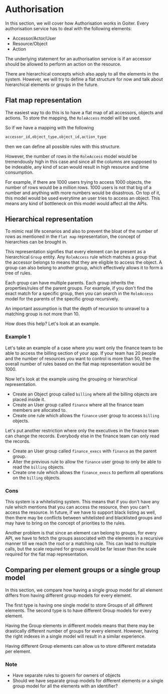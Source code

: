 # Authorisation

In this section, we will cover how Authorisation works in Goiter.
Every authorisation service has to deal with the following elements:

- Accessor/Actor/User
- Resource/Object
- Action

The underlying statement for an authorisation service is if an accessor should
be allowed to perform an action on the resource.

There are hierarchical concepts which also apply to all the elements in the system.
However, we will try to define a flat structure for now and talk about hierarchical
elements or groups in the future.

## Flat map representation

The easiest way to do this is to have a flat map of all accessors, objects and actions.
To store the mapping, the `RoleAccess` model will be used.

So if we have a mapping with the following

```bash
accessor_id,object_type,object_id,action_type
```

then we can define all possible rules with this structure.

However, the number of rows in the `RoleAccess` model would be tremendously high in this case
and since all the columns are supposed to be indexable, any kind of scan would result in high
resource and time consumption.

For example, if there are 1000 users trying to access 1000 objects, the number of rows would be
a million rows. 1000 users is not that big of a number and anything with more numbers would be
disastrous. On top of it, this model would be used everytime an user tries to access an object.
This means any kind of bottleneck on this model would affect all the APIs.

## Hierarchical representation

To mimic real life scenarios and also to prevent the bloat of the number of rows as mentioned in the
`Flat map` representation, the concept of hierarchies can be brought in.

This representation signifies that every element can be present as a hierarchical `Group` entity.
Any `RoleAccess` rule which matches a group that the accessor belongs to means that they are eligible
to access the object. A group can also belong to another group, which effectively allows it to form a
tree of rules.

Each group can have multiple parents. Each group inherits the properties/rules of the parent groups.
For example, if you don't find the exact match for a specific group, then you can search in the `RoleAccess`
model for the parents of the specific group recursively.

An important assumption is that the depth of recursion to unravel to a matching group is not more than 10.

How does this help? Let's look at an example.

### Example 1

Let's take an example of a case where you want only the finance team to be able to access the billing
section of your app. If your team has 20 people and the number of resources you want to control is
more than 50, then the overall number of rules based on the flat map representation would be 1000.

Now let's look at the example using the grouping or hierarchical representation.

- Create an Object group called `billing` where all the billing objects are placed inside it.
- Create an User group called `finance` where all the finance team members are allocated to.
- Create one rule which allows the `finance` user group to access `billing` objects.

Let's put another restriction where only the executives in the finance team can change the records.
Everybody else in the finance team can only read the records.

- Create an User group called `finance_execs` with `finance` as the parent group.
- Alter the previous rule to allow the `finance` user group to only be able to read the `billing` objects.
- Create one rule which allows the `finance_execs` to perform all operations on the `billing` objects.

### Cons

This system is a whitelisting system. This means that if you don't have any rule which mentions that you
can access the resource, then you can't access the resource.
In future, if we have to support black listing as well, then there may be conflicts between whitelisted
and blacklisted groups and may have to bring on the concept of priorities to the rules.

Another problem is that since an element can belong to groups, for every API, we have to fetch the groups
associated with the elements in a recursive manner till we reach the root or a matching rule. This can lead
to multiple calls, but the scale required for groups would be far lesser than the scale required for the
flat map representation.

## Comparing per element groups or a single group model

In this section, we compare how having a single group model for all element differs from having different
group models for every element.

The first type is having one single model to store Groups of all different elements.
The second type is to have different Group models for every element.

Having the Group elements in different models means that there may be drastically different number of groups
for every element. However, having the right indexes in a single model will result in a similar experience.

Having different Group elements can allow us to store different metadata per element.

### Note

- Have separate rules to govern for owners of objects
- Should we have separate group models for different elements or a single group model for all the elements
  with an identifier?
